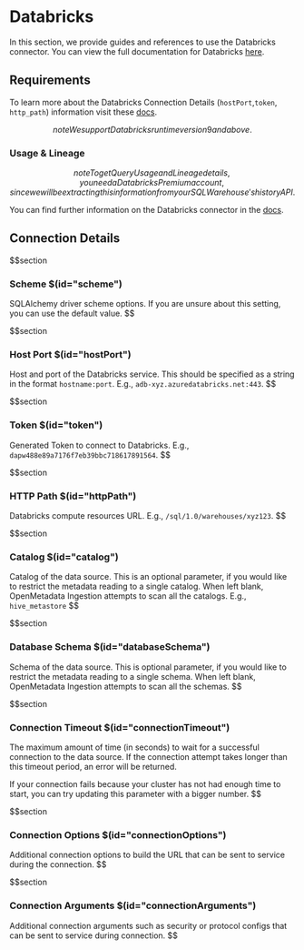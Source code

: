 # Databricks

In this section, we provide guides and references to use the Databricks connector. You can view the full documentation for Databricks [here](https://docs.open-metadata.org/connectors/database/databricks).

## Requirements

To learn more about the Databricks Connection Details (`hostPort`,`token`, `http_path`) information visit these [docs](https://docs.open-metadata.org/connectors/database/databricks/troubleshooting).

$$note
We support Databricks runtime version 9 and above.
$$

### Usage & Lineage

$$note
To get Query Usage and Lineage details, you need a Databricks Premium account, since we will be extracting this information from your SQL Warehouse's history API.
$$

You can find further information on the Databricks connector in the [docs](https://docs.open-metadata.org/connectors/database/databricks).

## Connection Details

$$section
### Scheme $(id="scheme")
SQLAlchemy driver scheme options. If you are unsure about this setting, you can use the default value.
$$

$$section
### Host Port $(id="hostPort")
Host and port of the Databricks service. This should be specified as a string in the format `hostname:port`. E.g., `adb-xyz.azuredatabricks.net:443`.
$$

$$section
### Token $(id="token")
Generated Token to connect to Databricks. E.g., `dapw488e89a7176f7eb39bbc718617891564`.
$$

$$section
### HTTP Path $(id="httpPath")
Databricks compute resources URL. E.g., `/sql/1.0/warehouses/xyz123`.
$$

$$section
### Catalog $(id="catalog")
Catalog of the data source. This is an optional parameter, if you would like to restrict the metadata reading to a single catalog. When left blank, OpenMetadata Ingestion attempts to scan all the catalogs. E.g., `hive_metastore`
$$

$$section
### Database Schema $(id="databaseSchema")
Schema of the data source. This is optional parameter, if you would like to restrict the metadata reading to a single schema. When left blank, OpenMetadata Ingestion attempts to scan all the schemas.
$$

$$section
### Connection Timeout $(id="connectionTimeout")
The maximum amount of time (in seconds) to wait for a successful connection to the data source. If the connection attempt takes longer than this timeout period, an error will be returned.

If your connection fails because your cluster has not had enough time to start, you can try updating this parameter with a bigger number.
$$

$$section
### Connection Options $(id="connectionOptions")
Additional connection options to build the URL that can be sent to service during the connection.
$$

$$section
### Connection Arguments $(id="connectionArguments")
Additional connection arguments such as security or protocol configs that can be sent to service during connection.
$$
